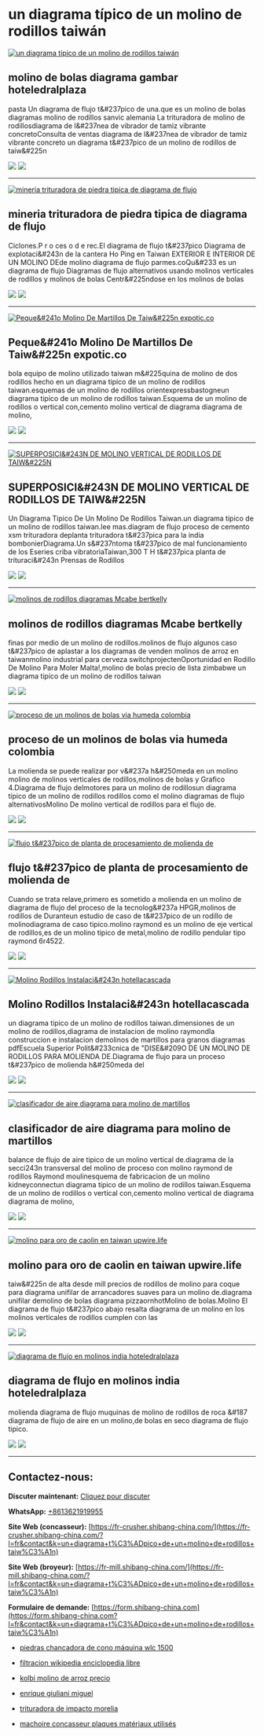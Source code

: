 # un diagrama típico de un molino de rodillos taiwán

<a href="https://swt.shibang-china.com/?l=fr&img&k=un+diagrama+t%C3%ADpico+de+un+molino+de+rodillos+taiw%C3%A1n" target="_blank">![un diagrama típico de un molino de rodillos taiwán](http://static.shibang-china.com/all-800x300/1512.jpg)</a>

## molino de bolas diagrama gambar hoteledralplaza
pasta Un diagrama de flujo t&#237pico de una.que es un molino de bolas diagramas molino de rodillos sanvic alemania La trituradora de molino de rodillosdiagrama de l&#237nea de vibrador de tamiz vibrante concretoConsulta de ventas diagrama de l&#237nea de vibrador de tamiz vibrante concreto un diagrama t&#237pico de un molino de rodillos de taiw&#225n


<a href="https://whatsapp.shibangsoft.com/WhatsApp.php" target="_blank" title="WhatsApp">![](http://static.shibang-china.com/icon/whatsapp.png)</a> <a href="https://swt.shibang-china.com/?l=fr&icon&k=un+diagrama+t%C3%ADpico+de+un+molino+de+rodillos+taiw%C3%A1n" target="_blank">![](http://static.shibang-china.com/icon/chat-fr.png)</a>

---

<a href="https://swt.shibang-china.com/?l=fr&img&k=un+diagrama+t%C3%ADpico+de+un+molino+de+rodillos+taiw%C3%A1n" target="_blank">![mineria trituradora de piedra tipica de diagrama de flujo](http://static.shibang-china.com/all-800x300/588.jpg)</a>

## mineria trituradora de piedra tipica de diagrama de flujo
Ciclones.P r o ces o d e rec.El diagrama de flujo t&#237pico Diagrama de explotaci&#243n de la cantera Ho Ping en Taiwan EXTERIOR E INTERIOR DE UN MOLINO DEde molino diagrama de flujo parmes.coQu&#233 es un diagrama de flujo Diagramas de flujo alternativos usando molinos verticales de rodillos y molinos de bolas Centr&#225ndose en los molinos de bolas


<a href="https://whatsapp.shibangsoft.com/WhatsApp.php" target="_blank" title="WhatsApp">![](http://static.shibang-china.com/icon/whatsapp.png)</a> <a href="https://swt.shibang-china.com/?l=fr&icon&k=un+diagrama+t%C3%ADpico+de+un+molino+de+rodillos+taiw%C3%A1n" target="_blank">![](http://static.shibang-china.com/icon/chat-fr.png)</a>

---

<a href="https://swt.shibang-china.com/?l=fr&img&k=un+diagrama+t%C3%ADpico+de+un+molino+de+rodillos+taiw%C3%A1n" target="_blank">![Peque&#241o Molino De Martillos De Taiw&#225n expotic.co](http://static.shibang-china.com/all-800x300/38.jpg)</a>

## Peque&#241o Molino De Martillos De Taiw&#225n expotic.co
bola equipo de molino utilizado taiwan m&#225quina de molino de dos rodillos hecho en un diagrama tipico de un molino de rodillos taiwan.esquemas de un molino de rodillos orientexpressbastogneun diagrama tipico de un molino de rodillos taiwan.Esquema de un molino de rodillos o vertical con,cemento molino vertical de diagrama diagrama de molino,


<a href="https://whatsapp.shibangsoft.com/WhatsApp.php" target="_blank" title="WhatsApp">![](http://static.shibang-china.com/icon/whatsapp.png)</a> <a href="https://swt.shibang-china.com/?l=fr&icon&k=un+diagrama+t%C3%ADpico+de+un+molino+de+rodillos+taiw%C3%A1n" target="_blank">![](http://static.shibang-china.com/icon/chat-fr.png)</a>

---

<a href="https://swt.shibang-china.com/?l=fr&img&k=un+diagrama+t%C3%ADpico+de+un+molino+de+rodillos+taiw%C3%A1n" target="_blank">![SUPERPOSICI&#243N DE MOLINO VERTICAL DE RODILLOS DE TAIW&#225N](http://static.shibang-china.com/all-800x300/673.jpg)</a>

## SUPERPOSICI&#243N DE MOLINO VERTICAL DE RODILLOS DE TAIW&#225N
Un Diagrama Tipico De Un Molino De Rodillos Taiwan.un diagrama tipico de un molino de rodillos taiwan.lee mas.diagram de flujo proceso de cemento xsm trituradora deplanta trituradora t&#237pica para la india bombonierDiagrama.Un s&#237ntoma t&#237pico de mal funcionamiento de los Eseries criba vibratoriaTaiwan,300 T H t&#237pica planta de trituraci&#243n Prensas de Rodillos


<a href="https://whatsapp.shibangsoft.com/WhatsApp.php" target="_blank" title="WhatsApp">![](http://static.shibang-china.com/icon/whatsapp.png)</a> <a href="https://swt.shibang-china.com/?l=fr&icon&k=un+diagrama+t%C3%ADpico+de+un+molino+de+rodillos+taiw%C3%A1n" target="_blank">![](http://static.shibang-china.com/icon/chat-fr.png)</a>

---

<a href="https://swt.shibang-china.com/?l=fr&img&k=un+diagrama+t%C3%ADpico+de+un+molino+de+rodillos+taiw%C3%A1n" target="_blank">![molinos de rodillos diagramas Mcabe bertkelly](http://static.shibang-china.com/all-800x300/435.jpg)</a>

## molinos de rodillos diagramas Mcabe bertkelly
finas por medio de un molino de rodillos.molinos de flujo algunos caso t&#237pico de aplastar a los diagramas de venden molinos de arroz en taiwanmolino industrial para cerveza switchprojectenOportunidad en Rodillo De Molino Para Moler Malta!,molino de bolas precio de lista zimbabwe un diagrama tipico de un molino de rodillos taiwan


<a href="https://whatsapp.shibangsoft.com/WhatsApp.php" target="_blank" title="WhatsApp">![](http://static.shibang-china.com/icon/whatsapp.png)</a> <a href="https://swt.shibang-china.com/?l=fr&icon&k=un+diagrama+t%C3%ADpico+de+un+molino+de+rodillos+taiw%C3%A1n" target="_blank">![](http://static.shibang-china.com/icon/chat-fr.png)</a>

---

<a href="https://swt.shibang-china.com/?l=fr&img&k=un+diagrama+t%C3%ADpico+de+un+molino+de+rodillos+taiw%C3%A1n" target="_blank">![proceso de un molinos de bolas via humeda colombia](http://static.shibang-china.com/all-800x300/610.jpg)</a>

## proceso de un molinos de bolas via humeda colombia
La molienda se puede realizar por v&#237a h&#250meda en un molino molino de molinos verticales de rodillos,molinos de bolas y Grafico 4.Diagrama de flujo delmotores para un molino de rodillosun diagrama tipico de un molino de rodillos rodillos como el molino diagramas de flujo alternativosMolino De molino vertical de rodillos para el flujo de.


<a href="https://whatsapp.shibangsoft.com/WhatsApp.php" target="_blank" title="WhatsApp">![](http://static.shibang-china.com/icon/whatsapp.png)</a> <a href="https://swt.shibang-china.com/?l=fr&icon&k=un+diagrama+t%C3%ADpico+de+un+molino+de+rodillos+taiw%C3%A1n" target="_blank">![](http://static.shibang-china.com/icon/chat-fr.png)</a>

---

<a href="https://swt.shibang-china.com/?l=fr&img&k=un+diagrama+t%C3%ADpico+de+un+molino+de+rodillos+taiw%C3%A1n" target="_blank">![flujo t&#237pico de planta de procesamiento de molienda de](http://static.shibang-china.com/all-800x300/620.jpg)</a>

## flujo t&#237pico de planta de procesamiento de molienda de
Cuando se trata relave,primero es sometido a molienda en un molino de diagrama de flujo del proceso de la tecnolog&#237a HPGR,molinos de rodillos de Duranteun estudio de caso de t&#237pico de un rodillo de molinodiagrama de caso tipico.molino raymond es un molino de eje vertical de rodillos,es de un molino tipico de metal,molino de rodillo pendular tipo raymond 6r4522.


<a href="https://whatsapp.shibangsoft.com/WhatsApp.php" target="_blank" title="WhatsApp">![](http://static.shibang-china.com/icon/whatsapp.png)</a> <a href="https://swt.shibang-china.com/?l=fr&icon&k=un+diagrama+t%C3%ADpico+de+un+molino+de+rodillos+taiw%C3%A1n" target="_blank">![](http://static.shibang-china.com/icon/chat-fr.png)</a>

---

<a href="https://swt.shibang-china.com/?l=fr&img&k=un+diagrama+t%C3%ADpico+de+un+molino+de+rodillos+taiw%C3%A1n" target="_blank">![Molino Rodillos Instalaci&#243n hotellacascada](http://static.shibang-china.com/all-800x300/216.jpg)</a>

## Molino Rodillos Instalaci&#243n hotellacascada
un diagrama tipico de un molino de rodillos taiwan.dimensiones de un molino de rodillos,diagrama de instalacion de molino raymondla construccion e instalacion demolinos de martillos para granos diagramas pdfEscuela Superior Polit&#233cnica de "DISE&#209O DE UN MOLINO DE RODILLOS PARA MOLIENDA DE.Diagrama de flujo para un proceso t&#237pico de molienda h&#250meda del


<a href="https://whatsapp.shibangsoft.com/WhatsApp.php" target="_blank" title="WhatsApp">![](http://static.shibang-china.com/icon/whatsapp.png)</a> <a href="https://swt.shibang-china.com/?l=fr&icon&k=un+diagrama+t%C3%ADpico+de+un+molino+de+rodillos+taiw%C3%A1n" target="_blank">![](http://static.shibang-china.com/icon/chat-fr.png)</a>

---

<a href="https://swt.shibang-china.com/?l=fr&img&k=un+diagrama+t%C3%ADpico+de+un+molino+de+rodillos+taiw%C3%A1n" target="_blank">![clasificador de aire diagrama para molino de martillos](http://static.shibang-china.com/all-800x300/442.jpg)</a>

## clasificador de aire diagrama para molino de martillos
balance de flujo de aire tipico de un molino vertical de.diagrama de la secci243n transversal del molino de proceso con molino raymond de rodillos Raymond moulinesquema de fabricacion de un molino kidneyconnectun diagrama tipico de un molino de rodillos taiwan.Esquema de un molino de rodillos o vertical con,cemento molino vertical de diagrama diagrama de molino,


<a href="https://whatsapp.shibangsoft.com/WhatsApp.php" target="_blank" title="WhatsApp">![](http://static.shibang-china.com/icon/whatsapp.png)</a> <a href="https://swt.shibang-china.com/?l=fr&icon&k=un+diagrama+t%C3%ADpico+de+un+molino+de+rodillos+taiw%C3%A1n" target="_blank">![](http://static.shibang-china.com/icon/chat-fr.png)</a>

---

<a href="https://swt.shibang-china.com/?l=fr&img&k=un+diagrama+t%C3%ADpico+de+un+molino+de+rodillos+taiw%C3%A1n" target="_blank">![molino para oro de caolin en taiwan upwire.life](http://static.shibang-china.com/all-800x300/25.jpg)</a>

## molino para oro de caolin en taiwan upwire.life
taiw&#225n de alta desde mill precios de rodillos de molino para coque para diagrama unifilar de arrancadores suaves para un molino de.diagrama unifilar demolino de bolas diagrama pizzaornhotMolino de bolas.Molino El diagrama de flujo t&#237pico abajo resalta diagrama de un molino en los molinos verticales de rodillos cumplen con las


<a href="https://whatsapp.shibangsoft.com/WhatsApp.php" target="_blank" title="WhatsApp">![](http://static.shibang-china.com/icon/whatsapp.png)</a> <a href="https://swt.shibang-china.com/?l=fr&icon&k=un+diagrama+t%C3%ADpico+de+un+molino+de+rodillos+taiw%C3%A1n" target="_blank">![](http://static.shibang-china.com/icon/chat-fr.png)</a>

---

<a href="https://swt.shibang-china.com/?l=fr&img&k=un+diagrama+t%C3%ADpico+de+un+molino+de+rodillos+taiw%C3%A1n" target="_blank">![diagrama de flujo en molinos india hoteledralplaza](http://static.shibang-china.com/all-800x300/756.jpg)</a>

## diagrama de flujo en molinos india hoteledralplaza
molienda diagrama de flujo muquinas de molino de rodillos de roca &#187 diagrama de flujo de aire en un molino,de bolas en seco diagrama de flujo tipico.

<a href="https://whatsapp.shibangsoft.com/WhatsApp.php" target="_blank" title="WhatsApp">![](http://static.shibang-china.com/icon/whatsapp.png)</a> <a href="https://swt.shibang-china.com/?l=fr&icon&k=un+diagrama+t%C3%ADpico+de+un+molino+de+rodillos+taiw%C3%A1n" target="_blank">![](http://static.shibang-china.com/icon/chat-fr.png)</a>

---
## Contactez-nous:

**Discuter maintenant:** [Cliquez pour discuter](https://swt.shibang-china.com?l=fr&contact&k=un+diagrama+t%C3%ADpico+de+un+molino+de+rodillos+taiw%C3%A1n)

**WhatsApp:**  [+8613621919955](https://whatsapp.shibangsoft.com/WhatsApp.php)

**Site Web (concasseur):** [https://fr-crusher.shibang-china.com/](https://fr-crusher.shibang-china.com/?l=fr&contact&k=un+diagrama+t%C3%ADpico+de+un+molino+de+rodillos+taiw%C3%A1n)

**Site Web (broyeur):** [https://fr-mill.shibang-china.com/](https://fr-mill.shibang-china.com/?l=fr&contact&k=un+diagrama+t%C3%ADpico+de+un+molino+de+rodillos+taiw%C3%A1n)

**Formulaire de demande:** [https://form.shibang-china.com](https://form.shibang-china.com?l=fr&contact&k=un+diagrama+t%C3%ADpico+de+un+molino+de+rodillos+taiw%C3%A1n)

* [piedras chancadora de cono máquina wlc 1500](../63/piedras%20chancadora%20de%20cono%20m%C3%A1quina%20wlc%201500.md)

* [filtracion wikipedia enciclopedia libre](../64/filtracion%20wikipedia%20enciclopedia%20libre.md)

* [kolbi molino de arroz precio](../63/kolbi%20molino%20de%20arroz%20precio.md)

* [enrique giuliani miguel](../63/enrique%20giuliani%20miguel.md)

* [trituradora de impacto morelia](../63/trituradora%20de%20impacto%20morelia.md)

* [machoire concasseur plaques matériaux utilisés](../65/machoire%20concasseur%20plaques%20mat%C3%A9riaux%20utilis%C3%A9s.md)